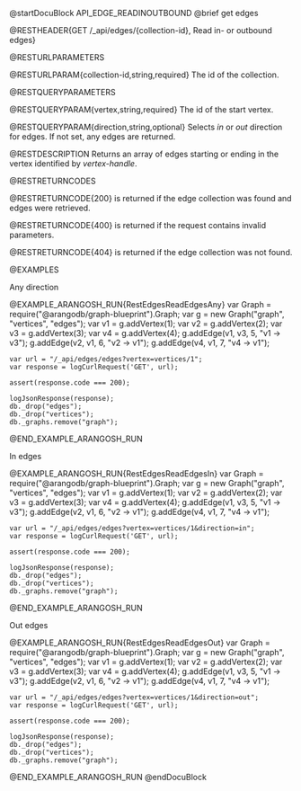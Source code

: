 
@startDocuBlock API_EDGE_READINOUTBOUND
@brief get edges

@RESTHEADER{GET /_api/edges/{collection-id}, Read in- or outbound edges}

@RESTURLPARAMETERS

@RESTURLPARAM{collection-id,string,required}
The id of the collection.

@RESTQUERYPARAMETERS

@RESTQUERYPARAM{vertex,string,required}
The id of the start vertex.

@RESTQUERYPARAM{direction,string,optional}
Selects *in* or *out* direction for edges. If not set, any edges are
returned.

@RESTDESCRIPTION
Returns an array of edges starting or ending in the vertex identified by
*vertex-handle*.

@RESTRETURNCODES

@RESTRETURNCODE{200}
is returned if the edge collection was found and edges were retrieved.

@RESTRETURNCODE{400}
is returned if the request contains invalid parameters.

@RESTRETURNCODE{404}
is returned if the edge collection was not found.

@EXAMPLES

Any direction

@EXAMPLE_ARANGOSH_RUN{RestEdgesReadEdgesAny}
    var Graph = require("@arangodb/graph-blueprint").Graph;
    var g = new Graph("graph", "vertices", "edges");
    var v1 = g.addVertex(1);
    var v2 = g.addVertex(2);
    var v3 = g.addVertex(3);
    var v4 = g.addVertex(4);
    g.addEdge(v1, v3, 5, "v1 -> v3");
    g.addEdge(v2, v1, 6, "v2 -> v1");
    g.addEdge(v4, v1, 7, "v4 -> v1");

    var url = "/_api/edges/edges?vertex=vertices/1";
    var response = logCurlRequest('GET', url);

    assert(response.code === 200);

    logJsonResponse(response);
    db._drop("edges");
    db._drop("vertices");
    db._graphs.remove("graph");
@END_EXAMPLE_ARANGOSH_RUN

In edges

@EXAMPLE_ARANGOSH_RUN{RestEdgesReadEdgesIn}
    var Graph = require("@arangodb/graph-blueprint").Graph;
    var g = new Graph("graph", "vertices", "edges");
    var v1 = g.addVertex(1);
    var v2 = g.addVertex(2);
    var v3 = g.addVertex(3);
    var v4 = g.addVertex(4);
    g.addEdge(v1, v3, 5, "v1 -> v3");
    g.addEdge(v2, v1, 6, "v2 -> v1");
    g.addEdge(v4, v1, 7, "v4 -> v1");

    var url = "/_api/edges/edges?vertex=vertices/1&direction=in";
    var response = logCurlRequest('GET', url);

    assert(response.code === 200);

    logJsonResponse(response);
    db._drop("edges");
    db._drop("vertices");
    db._graphs.remove("graph");
@END_EXAMPLE_ARANGOSH_RUN

Out edges

@EXAMPLE_ARANGOSH_RUN{RestEdgesReadEdgesOut}
    var Graph = require("@arangodb/graph-blueprint").Graph;
    var g = new Graph("graph", "vertices", "edges");
    var v1 = g.addVertex(1);
    var v2 = g.addVertex(2);
    var v3 = g.addVertex(3);
    var v4 = g.addVertex(4);
    g.addEdge(v1, v3, 5, "v1 -> v3");
    g.addEdge(v2, v1, 6, "v2 -> v1");
    g.addEdge(v4, v1, 7, "v4 -> v1");

    var url = "/_api/edges/edges?vertex=vertices/1&direction=out";
    var response = logCurlRequest('GET', url);

    assert(response.code === 200);

    logJsonResponse(response);
    db._drop("edges");
    db._drop("vertices");
    db._graphs.remove("graph");
@END_EXAMPLE_ARANGOSH_RUN
@endDocuBlock


